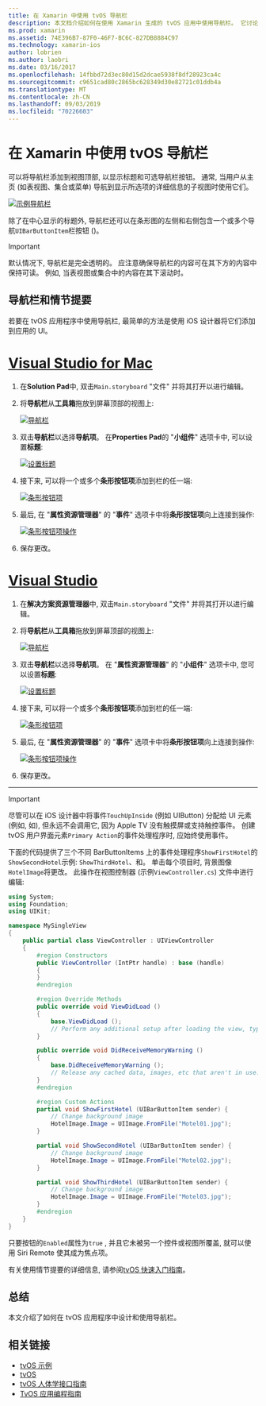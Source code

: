 ```yaml
---
title: 在 Xamarin 中使用 tvOS 导航栏
description: 本文档介绍如何在使用 Xamarin 生成的 tvOS 应用中使用导航栏。 它讨论了如何在情节提要中设置导航栏并响应这些按钮中的事件。
ms.prod: xamarin
ms.assetid: 74E396B7-87F0-46F7-BC6C-827DB8884C97
ms.technology: xamarin-ios
author: lobrien
ms.author: laobri
ms.date: 03/16/2017
ms.openlocfilehash: 14fbbd72d3ec80d15d2dcae5938f8df28923ca4c
ms.sourcegitcommit: c9651cad80c2865bc628349d30e82721c01ddb4a
ms.translationtype: MT
ms.contentlocale: zh-CN
ms.lasthandoff: 09/03/2019
ms.locfileid: "70226603"
---
```

# <a name="working-with-tvos-navigation-bars-in-xamarin"></a>在 Xamarin 中使用 tvOS 导航栏

可以将导航栏添加到视图顶部, 以显示标题和可选导航栏按钮。 通常, 当用户从主页 (如表视图、集合或菜单) 导航到显示所选项的详细信息的子视图时使用它们。

[![](navigation-bars-images/navbar01.png "示例导航栏")](navigation-bars-images/navbar01.png#lightbox)

除了在中心显示的标题外, 导航栏还可以在条形图的左侧和右侧包含一个或多个导航`UIBarButtonItem`栏按钮 ()。

> [!IMPORTANT]
> 默认情况下, 导航栏是完全透明的。 应注意确保导航栏的内容可在其下方的内容中保持可读。 例如, 当表视图或集合中的内容在其下滚动时。

<a name="Navigation-Bars-and-Storyboards" />

## <a name="navigation-bars-and-storyboards"></a>导航栏和情节提要

若要在 tvOS 应用程序中使用导航栏, 最简单的方法是使用 iOS 设计器将它们添加到应用的 UI。

# <a name="visual-studio-for-mactabmacos"></a>[Visual Studio for Mac](#tab/macos)

1. 在**Solution Pad**中, 双击`Main.storyboard` "文件" 并将其打开以进行编辑。
1. 将**导航栏**从**工具箱**拖放到屏幕顶部的视图上:

    [![](navigation-bars-images/navbar02.png "导航栏")](navigation-bars-images/navbar02.png#lightbox)
1. 双击**导航栏**以选择**导航项**。 在**Properties Pad**的 "**小组件**" 选项卡中, 可以设置**标题**:

    [![](navigation-bars-images/navbar03.png "设置标题")](navigation-bars-images/navbar03.png#lightbox)
1. 接下来, 可以将一个或多个**条形按钮项**添加到栏的任一端:

    [![](navigation-bars-images/navbar04.png "条形按钮项")](navigation-bars-images/navbar04.png#lightbox)
1. 最后, 在 "**属性资源管理器**" 的 "**事件**" 选项卡中将**条形按钮项**向上连接到操作:

    [![](navigation-bars-images/navbar05.png "条形按钮项操作")](navigation-bars-images/navbar05.png#lightbox)
1. 保存更改。


# <a name="visual-studiotabwindows"></a>[Visual Studio](#tab/windows)


1. 在**解决方案资源管理器**中, 双击`Main.storyboard` "文件" 并将其打开以进行编辑。
1. 将**导航栏**从**工具箱**拖放到屏幕顶部的视图上:

    [![](navigation-bars-images/navbar02-vs.png "导航栏")](navigation-bars-images/navbar02-vs.png#lightbox)
1. 双击**导航栏**以选择**导航项**。 在 "**属性资源管理器**" 的 "**小组件**" 选项卡中, 您可以设置**标题**:

    [![](navigation-bars-images/navbar03-vs.png "设置标题")](navigation-bars-images/navbar03-vs.png#lightbox)
1. 接下来, 可以将一个或多个**条形按钮项**添加到栏的任一端:

    [![](navigation-bars-images/navbar04-vs.png "条形按钮项")](navigation-bars-images/navbar04-vs.png#lightbox)
1. 最后, 在 "**属性资源管理器**" 的 "**事件**" 选项卡中将**条形按钮项**向上连接到操作:

    [![](navigation-bars-images/navbar05-vs.png "条形按钮项操作")](navigation-bars-images/navbar05-vs.png#lightbox)
1. 保存更改。


-----

> [!IMPORTANT]
> 尽管可以在 iOS 设计器中将事件`TouchUpInside` (例如 UIButton) 分配给 UI 元素 (例如, 如), 但永远不会调用它, 因为 Apple TV 没有触摸屏或支持触控事件。 创建 tvOS 用户界面元素`Primary Action`的事件处理程序时, 应始终使用事件。

下面的代码提供了三个不同 BarButtonItems 上的事件处理程序`ShowFirstHotel`的`ShowSecondHotel`示例: `ShowThirdHotel`、和。 单击每个项目时, 背景图像`HotelImage`将更改。 此操作在视图控制器 (示例`ViewController.cs`) 文件中进行编辑:

```csharp
using System;
using Foundation;
using UIKit;

namespace MySingleView
{
    public partial class ViewController : UIViewController
    {
        #region Constructors
        public ViewController (IntPtr handle) : base (handle)
        {
        }
        #endregion

        #region Override Methods
        public override void ViewDidLoad ()
        {
            base.ViewDidLoad ();
            // Perform any additional setup after loading the view, typically from a nib.
        }

        public override void DidReceiveMemoryWarning ()
        {
            base.DidReceiveMemoryWarning ();
            // Release any cached data, images, etc that aren't in use.
        }
        #endregion

        #region Custom Actions
        partial void ShowFirstHotel (UIBarButtonItem sender) {
            // Change background image
            HotelImage.Image = UIImage.FromFile("Motel01.jpg");
        }

        partial void ShowSecondHotel (UIBarButtonItem sender) {
            // Change background image
            HotelImage.Image = UIImage.FromFile("Motel02.jpg");
        }

        partial void ShowThirdHotel (UIBarButtonItem sender) {
            // Change background image
            HotelImage.Image = UIImage.FromFile("Motel03.jpg");
        }
        #endregion
    }
}
```

只要按钮的`Enabled`属性为`true` , 并且它未被另一个控件或视图所覆盖, 就可以使用 Siri Remote 使其成为焦点项。

有关使用情节提要的详细信息, 请参阅[tvOS 快速入门指南](~/ios/tvos/get-started/hello-tvos.md)。

<a name="Summary" />

## <a name="summary"></a>总结

本文介绍了如何在 tvOS 应用程序中设计和使用导航栏。



## <a name="related-links"></a>相关链接

- [tvOS 示例](https://docs.microsoft.com/samples/browse/?products=xamarin&term=Xamarin.iOS+tvOS)
- [tvOS](https://developer.apple.com/tvos/)
- [tvOS 人体学接口指南](https://developer.apple.com/tvos/human-interface-guidelines/)
- [TvOS 应用编程指南](https://developer.apple.com/library/prerelease/tvos/documentation/General/Conceptual/AppleTV_PG/)
